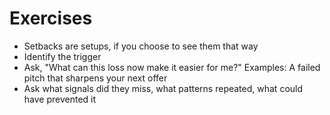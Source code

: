 # Exercises

- Setbacks are setups, if you choose to see them that way
- Identify the trigger
- Ask, "What can this loss now make it easier for me?" Examples: A failed pitch that sharpens your next offer
- Ask what signals did they miss, what patterns repeated, what could have prevented it
